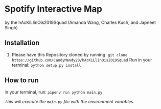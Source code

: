 # Spotify Interactive Map
by the hAcKiLlinOis2019Squad (Amanda Wang, Charles Kuch, and Japneet Singh)

## Installation
1. Please have this Repository cloned by running:
`git clone https://github.com/CandyMandy28/hAcKiLlinOis2019Squad`
Run in your terminal:
`python setup.py install`

## How to run
In your terminal, run: 
`pipenv run python main.py`

*This will execute the `main.py` file with the environment variables.*
